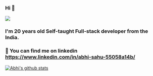 ### Hi 🙋‍  
![](https://komarev.com/ghpvc/?username=beingabhi007)
### I'm 20 years old Self-taught Full-stack developer from the India.
### 👀   You can find me on linkedin https://www.linkedin.com/in/abhi-sahu-55058a14b/

<!--
**beingabhi007/beingabhi007** is a ✨ _special_ ✨ repository because its `README.md` (this file) appears on your GitHub profile.

Here are some ideas to get you started:

### 🔭 I’m currently working on MERN Stack and playing with API's, in my past projects i have dealed with Html, CSS, React, Twitter Bootstrap, PHP, Firebase, mySqlDB , MongoDB etc. 
### 🏃 I’m team player who values collaboration, innovation and inclusion.
### 🤔 I’m able to work with minimal supervision.
### ⚡️ I’m ready to take up new technical challenges.
### ✨ I’m adaptable and transformable to learn latest technologies as per business need.
### 📱  I optimize the application code and always maintain a good object oriented practices.
- 🔭 I’m currently working on ...
- 🌱 I’m currently learning ...
- 👯 I’m looking to collaborate on ...
- 🤔 I’m looking for help with ...
- 💬 Ask me about ...
- 📫 How to reach me: ...
- 😄 Pronouns: ...
- ⚡ Fun fact: ...

-->

[![Abhi's github stats](https://github-readme-stats.vercel.app/api?username=beingabhi007)](https://github.com/beingabhi007/github-readme-stats)
